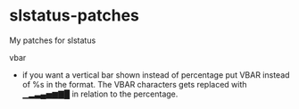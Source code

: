 # slstatus-patches
My patches for slstatus

vbar
- if you want a vertical bar shown instead of percentage put VBAR instead of %s in the format. The VBAR characters gets replaced with ▁▂▃▄▅▆▇█ in relation to the percentage.
